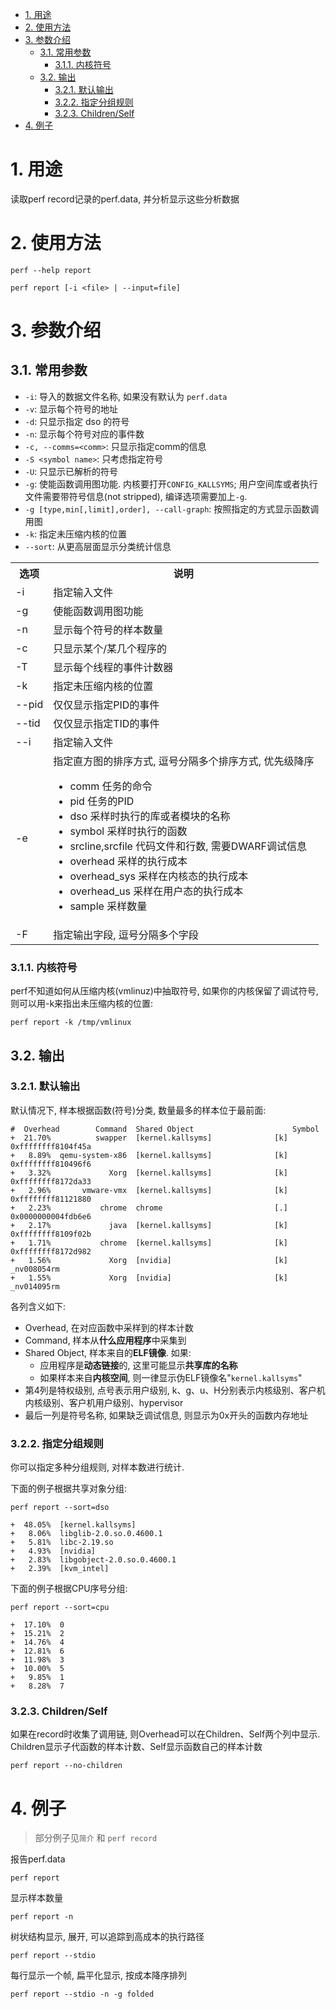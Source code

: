 
<!-- @import "[TOC]" {cmd="toc" depthFrom=1 depthTo=6 orderedList=false} -->

<!-- code_chunk_output -->

- [1. 用途](#1-用途)
- [2. 使用方法](#2-使用方法)
- [3. 参数介绍](#3-参数介绍)
  - [3.1. 常用参数](#31-常用参数)
    - [3.1.1. 内核符号](#311-内核符号)
  - [3.2. 输出](#32-输出)
    - [3.2.1. 默认输出](#321-默认输出)
    - [3.2.2. 指定分组规则](#322-指定分组规则)
    - [3.2.3. Children/Self](#323-childrenself)
- [4. 例子](#4-例子)

<!-- /code_chunk_output -->

# 1. 用途

读取perf record记录的perf.data, 并分析显示这些分析数据

# 2. 使用方法

```
perf --help report
```

```
perf report [-i <file> | --input=file]
```

# 3. 参数介绍

## 3.1. 常用参数

* `-i`: 导入的数据文件名称, 如果没有默认为 `perf.data`
* `-v`: 显示每个符号的地址
* `-d`: 只显示指定 dso 的符号
* `-n`: 显示每个符号对应的事件数
* `-c, --comms=<comm>`: 只显示指定comm的信息
* `-S <symbol name>`: 只考虑指定符号 
* `-U`: 只显示已解析的符号
* `-g`: 使能函数调用图功能. 内核要打开`CONFIG_KALLSYMS`; 用户空间库或者执行文件需要带符号信息(not stripped), 编译选项需要加上`-g`. 
* `-g [type,min[,limit],order], --call-graph`: 按照指定的方式显示函数调用图
* `-k`: 指定未压缩内核的位置
* `--sort`: 从更高层面显示分类统计信息

<table>
    <tr>
        <th>选项</th>
        <th>说明</th>
    </tr>
    <tr>
        <td>-i</td>
        <td>指定输入文件</td>
    </tr>
    <tr>
        <td>-g</td>
        <td>使能函数调用图功能</td>
    </tr>
    <tr>
        <td>-n</td>
        <td>显示每个符号的样本数量</td>
    </tr>
    <tr>
        <td>-c</td>
        <td>只显示某个/某几个程序的</td>
    </tr>
    <tr>
        <td>-T</td>
        <td>显示每个线程的事件计数器</td>
    </tr>
    <tr>
        <td>-k</td>
        <td>指定未压缩内核的位置</td>
    </tr>
    <tr>
        <td>--pid</td>
        <td>仅仅显示指定PID的事件</td>
    </tr>
    <tr>
        <td>--tid</td>
        <td>仅仅显示指定TID的事件</td>
    </tr>
    <tr>
        <td>--i</td>
        <td>指定输入文件</td>
    </tr>
    <tr>
        <td>-e</td>
        <td>
        指定直方图的排序方式, 逗号分隔多个排序方式, 优先级降序<br>
        <ul>
        <li>comm 任务的命令</li>
        <li>pid 任务的PID</li>
        <li>dso 采样时执行的库或者模块的名称</li>
        <li>symbol 采样时执行的函数</li>
        <li>srcline,srcfile 代码文件和行数, 需要DWARF调试信息</li>
        <li>overhead 采样的执行成本</li>
        <li>overhead_sys 采样在内核态的执行成本</li>
        <li>overhead_us 采样在用户态的执行成本</li>
        <li>sample 采样数量</li>
        </ul>
        </td>
    </tr>
    <tr>
        <td>-F</td>
        <td>指定输出字段, 逗号分隔多个字段</td>
    </tr>
</table>

### 3.1.1. 内核符号

perf不知道如何从压缩内核(vmlinuz)中抽取符号, 如果你的内核保留了调试符号, 则可以用-k来指出未压缩内核的位置: 

```
perf report -k /tmp/vmlinux
```

## 3.2. 输出

### 3.2.1. 默认输出

默认情况下, 样本根据函数(符号)分类, 数量最多的样本位于最前面: 

```
#  Overhead        Command  Shared Object                      Symbol
+  21.70%          swapper  [kernel.kallsyms]              [k] 0xffffffff8104f45a
+   8.89%  qemu-system-x86  [kernel.kallsyms]              [k] 0xffffffff810496f6
+   3.32%             Xorg  [kernel.kallsyms]              [k] 0xffffffff8172da33
+   2.96%       vmware-vmx  [kernel.kallsyms]              [k] 0xffffffff81121880
+   2.23%           chrome  chrome                         [.] 0x0000000004fdb6e6
+   2.17%             java  [kernel.kallsyms]              [k] 0xffffffff8109f02b
+   1.71%           chrome  [kernel.kallsyms]              [k] 0xffffffff8172d982
+   1.56%             Xorg  [nvidia]                       [k] _nv008054rm
+   1.55%             Xorg  [nvidia]                       [k] _nv014095rm
```

各列含义如下: 

* Overhead, 在对应函数中采样到的样本计数
* Command, 样本从**什么应用程序**中采集到
* Shared Object, 样本来自的**ELF镜像**. 如果: 
  * 应用程序是**动态链接**的, 这里可能显示**共享库的名称**
  * 如果样本来自**内核空间**, 则一律显示伪ELF镜像名"`kernel.kallsyms`"
* 第4列是特权级别, 点号表示用户级别, k、g、u、H分别表示内核级别、客户机内核级别、客户机用户级别、hypervisor
* 最后一列是符号名称, 如果缺乏调试信息, 则显示为0x开头的函数内存地址

### 3.2.2. 指定分组规则

你可以指定多种分组规则, 对样本数进行统计. 

下面的例子根据共享对象分组: 

```
perf report --sort=dso
 
+  48.05%  [kernel.kallsyms]                                                                                                                                                             
+   8.06%  libglib-2.0.so.0.4600.1                                                                                                                                                       
+   5.81%  libc-2.19.so                                                                                                                                                                  
+   4.93%  [nvidia]                                                                                                                                                                      
+   2.83%  libgobject-2.0.so.0.4600.1                                                                                                                                                    
+   2.39%  [kvm_intel]  
```

下面的例子根据CPU序号分组: 

```
perf report --sort=cpu
 
+  17.10%  0                                                                                                                                                                             
+  15.21%  2                                                                                                                                                                             
+  14.76%  4                                                                                                                                                                             
+  12.81%  6                                                                                                                                                                             
+  11.98%  3                                                                                                                                                                             
+  10.00%  5                                                                                                                                                                             
+   9.85%  1                                                                                                                                                                             
+   8.28%  7  
```

### 3.2.3. Children/Self

如果在record时收集了调用链, 则Overhead可以在Children、Self两个列中显示. Children显示子代函数的样本计数、Self显示函数自己的样本计数

```
perf report --no-children
```

# 4. 例子

> 部分例子见`简介` 和 `perf record`

报告perf.data

```
perf report
```
显示样本数量

```
perf report -n
```

树状结构显示, 展开, 可以追踪到高成本的执行路径

```
perf report --stdio
```

每行显示一个帧, 扁平化显示, 按成本降序排列

```
perf report --stdio -n -g folded
```